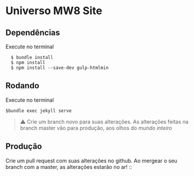 # Universo MW8 Site

## Dependências

Execute no terminal

```
  $ bundle install
  $ npm install
  $ npm install --save-dev gulp-htmlmin
```

## Rodando

Execute no terminal

    $bundle exec jekyll serve

> :warning: Crie um branch novo para suas alterações. As alterações feitas na branch master vão para produção, aos olhos do *mundo inteiro*


## Produção

Crie um pull request com suas alterações no github.
Ao mergear o seu branch com a master, as alterações estarão no ar! ::


